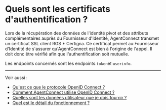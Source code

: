 # Quels sont les certificats d'authentification ?

Lors de la récupération des données de l'identité pivot et des attributs complémentaires auprès du Fournisseur d'Identité, AgentConnect transmet un certificat SSL client RGS * Certigna. Ce certificat permet au Fournisseur d'Identité de s'assurer qu'AgentConnect est bien à l'origine de l'appel. Il doit donc être vérifié afin que l'authentification soit mutuelle.

Les endpoints concernés sont les endpoints `token`et `userinfo`.

---

Voir aussi : 
- [Qu'est ce que le protocole OpenID Connect ?](../technique_fca_fi/technique_oidc_fi.md)
- [Comment AgentConnect utilise OpenID Connect ?](../technique_fca_fi/technique_fca_oidc_fi.md)
- [Quelles sont les données utilisateur que je dois fournir ?](../technique_fca_fi/donnees_utilisateurs_fi.md)
- [Quel est le détail du fonctionnement ?](../fonctionnement_fca_fi/details_fonctionnement_fi.md)

